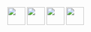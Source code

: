 <p align="left">
  <img src="https://cdn.jsdelivr.net/gh/devicons/devicon/icons/javascript/javascript-original.svg" width="40" height="40"/>
  <img src="https://cdn4.iconfinder.com/data/icons/logos-3/600/React.js_logo-512.png" width="40" height="40"/>
  <img src="https://i.postimg.cc/NG12VWXz/Group-1.png" height="40"/>
  <img src="https://cdn.jsdelivr.net/gh/devicons/devicon/icons/postgresql/postgresql-original.svg" width="40" height="40"/>    
</p>
